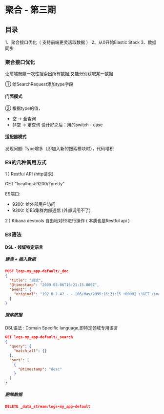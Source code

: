 # 聚合 - 第三期

## 目录

1、聚合接口优化（ 支持前端更灵活取数据 ）
2、从0开始Elastic Stack
3、数据同步

### 聚合接口优化

让前端既能一次性搜索出所有数据,又能分别获取某一数据

① 给SearchRequest添加type字段

#### 门面模式

② 根据type的值，

- 空 -> 全查询
- 非空 -> 定查询
  设计好之后：用的switch - case

#### 适配器模式

发现问题: Type增多（即加入新的搜索模块时），代码堆积

### ES的几种调用方式

1 ) Restful API (http请求)

GET "localhost:9200/?pretty"

ES端口:

- 9200: 给外部用户访问
- 9300: 给ES集群内部通信 (外部调用不了)

2 ) Kibana devtools
自由地对ES进行操作 ( 本质也是Restful api )

### ES语法 

#### DSL - 领域特定语言

##### 建表 + 插入数据

```json
POST logs-my_app-default/_doc
{
  "title": "测试",
  "@timestamp": "2099-05-06T16:21:15.000Z",
  "event": {
    "original": "192.0.2.42 - - [06/May/2099:16:21:15 +0000] \"GET /images/bg.jpg HTTP/1.0\" 200 24736"
  }
}
```

##### 搜索数据
DSL语法 : Domain Specific language,即特定领域专用语言
```json
GET logs-my_app-default/_search
{
  "query": {
    "match_all": {}
  },
  "sort": [
    {
      "@timestamp": "desc"
    }
  ]
}
```

##### 删除数据
```json
DELETE _data_stream/logs-my_app-default
```











